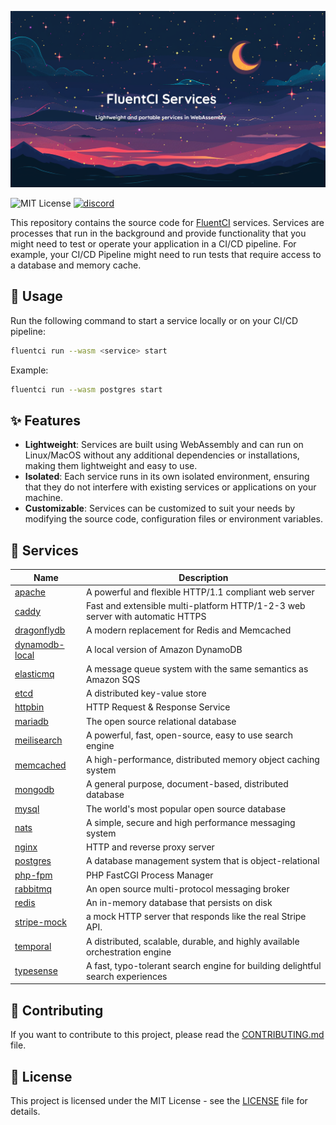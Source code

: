 <p align="center">
  <img src="./.github/assets/banner.png">
</p>

![MIT License](https://img.shields.io/badge/license-MIT-green.svg)
[![discord](https://img.shields.io/discord/1132020671262773358?label=discord&logo=discord&color=5865F2)](https://discord.gg/V4U6dPskKc)

This repository contains the source code for [FluentCI](https://fluentci.io) services.
Services are processes that run in the background and provide functionality that you might need to test or operate your application in a CI/CD pipeline.
For example, your CI/CD Pipeline might need to run tests that require access to a database and memory cache.

## 🚀 Usage

Run the following command to start a service locally or on your CI/CD pipeline:

```bash
fluentci run --wasm <service> start
```

Example:

```bash
fluentci run --wasm postgres start
```

## ✨ Features

- **Lightweight**: Services are built using WebAssembly and can run on Linux/MacOS without any additional dependencies or installations, making them lightweight and easy to use.
- **Isolated**: Each service runs in its own isolated environment, ensuring that they do not interfere with existing services or applications on your machine.
- **Customizable**: Services can be customized to suit your needs by modifying the source code, configuration files or environment variables.

## 🧩 Services

| Name                         | Description        |
|------------------------------|--------------------|
| [apache](./apache)           | A powerful and flexible HTTP/1.1 compliant web server |
| [caddy](./caddy)             | Fast and extensible multi-platform HTTP/1-2-3 web server with automatic HTTPS  |
| [dragonflydb](./dragonflydb) | A modern replacement for Redis and Memcached |
| [dynamodb-local](./dynamodb-local) | A local version of Amazon DynamoDB |
| [elasticmq](./elasticmq/) | A message queue system with the same semantics as Amazon SQS |
| [etcd](./etcd)               | A distributed key-value store |
| [httpbin](./httpbin)         | HTTP Request & Response Service |
| [mariadb](./mariadb)         | The open source relational database |
| [meilisearch](./meilisearch) | A powerful, fast, open-source, easy to use search engine |
| [memcached](./memcached)     | A high-performance, distributed memory object caching system |
| [mongodb](./mongodb)         | A general purpose, document-based, distributed database |
| [mysql](./mysql)             | The world's most popular open source database |
| [nats](./nats)              | A simple, secure and high performance messaging system |
| [nginx](./nginx)             | HTTP and reverse proxy server |
| [postgres](./postgres)       | A database management system that is object-relational |
| [php-fpm](./php)                 | PHP FastCGI Process Manager |
| [rabbitmq](./rabbitmq)       | An open source multi-protocol messaging broker |
| [redis](./redis)             | An in-memory database that persists on disk | 
| [stripe-mock](./stripe-mock/) | a mock HTTP server that responds like the real Stripe API. |
| [temporal](./temporal)       | A distributed, scalable, durable, and highly available orchestration engine |
| [typesense](./typesense)     | A fast, typo-tolerant search engine for building delightful search experiences |

## 🤝 Contributing

If you want to contribute to this project, please read the [CONTRIBUTING.md](./CONTRIBUTING.md) file.

## 📝 License

This project is licensed under the MIT License - see the [LICENSE](./LICENSE) file for details.